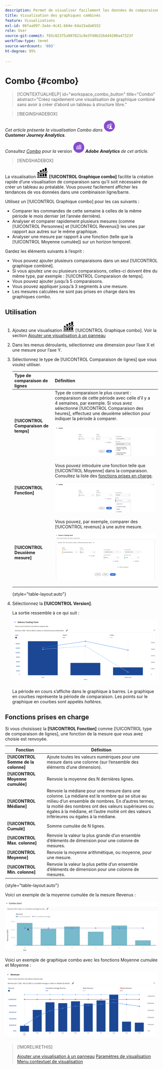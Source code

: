```yaml
---
description: Permet de visualiser facilement les données de comparaison dans Analysis Workspace, par exemple en créant des comparaisons avec le mois dernier, l’année dernière, etc.
title: Visualisation des graphiques combinés
feature: Visualizations
exl-id: 06faa997-3a4e-4c41-b64e-64a15ada6552
role: User
source-git-commit: f03c82375a907821c8e3f40b32b4d4200a47323f
workflow-type: tm+mt
source-wordcount: '603'
ht-degree: 95%

---
```


# Combo {#combo}

<!-- markdownlint-disable MD034 -->

>[!CONTEXTUALHELP]
>id="workspace_combo_button"
>title="Combo"
>abstract="Créez rapidement une visualisation de graphique combiné sans avoir à créer d’abord un tableau à structure libre."

<!-- markdownlint-enable MD034 -->


>[!BEGINSHADEBOX]

_Cet article présente la visualisation Combo dans_ ![CustomerJourneyAnalytics](/help/assets/icons/CustomerJourneyAnalytics.svg) _**Customer Journey Analytics**._

_Consultez [Combo](https://experienceleague.adobe.com/fr/docs/analytics/analyze/analysis-workspace/visualizations/combo-charts) pour la_ version ![AdobeAnalytics](/help/assets/icons/AdobeAnalytics.svg) _**Adobe Analytics** de cet article._

>[!ENDSHADEBOX]


La visualisation ![Graphique combo](/help/assets/icons/ComboChart.svg) **[!UICONTROL Graphique combo]** facilite la création rapide d’une visualisation de comparaison sans qu’il soit nécessaire de créer un tableau au préalable. Vous pouvez facilement afficher les tendances de vos données dans une combinaison ligne/barre.

Utilisez un [!UICONTROL Graphique combo] pour les cas suivants :

* Comparer les commandes de cette semaine à celles de la même période le mois dernier (et l’année dernière).
* Analyser et comparer rapidement plusieurs mesures (comme [!UICONTROL Personnes] et [!UICONTROL Revenus]) les unes par rapport aux autres sur le même graphique.
* Analyser une mesure par rapport à une fonction (telle que la [!UICONTROL Moyenne cumulée]) sur un horizon temporel.

Gardez les éléments suivants à l’esprit :

* Vous pouvez ajouter plusieurs comparaisons dans un seul [!UICONTROL graphique combiné].
* Si vous ajoutez une ou plusieurs comparaisons, celles-ci doivent être du même type, par exemple : [!UICONTROL Comparaison de temps].
* Vous pouvez ajouter jusqu’à 5 comparaisons.
* Vous pouvez appliquer jusqu’à 3 segments à une mesure.
* Les mesures calculées ne sont pas prises en charge dans les graphiques combo.

## Utilisation

1. Ajoutez une visualisation ![Commentaire](/help/assets/icons/ComboChart.svg) [!UICONTROL Graphique combo]. Voir la section [Ajouter une visualisation à un panneau](freeform-analysis-visualizations.md#add-visualizations-to-a-panel)

1. Dans les menus déroulants, sélectionnez une dimension pour l’axe X et une mesure pour l’axe Y.

1. Sélectionnez le type de [!UICONTROL Comparaison de lignes] que vous voulez utiliser.

   | Type de comparaison de lignes | Définition |
   | --- | --- |
   | **[!UICONTROL Comparaison de temps]** | Type de comparaison le plus courant : comparaison de cette période avec celle d’il y a 4 semaines, par exemple. Si vous avez sélectionné [!UICONTROL Comparaison des heures], effectuez une deuxième sélection pour indiquer la période à comparer.<p>![Comparaison de lignes avec la période sélectionnée et le champ de sélection secondaire pour la période.](assets/combo-time-period.png) |
   | **[!UICONTROL Fonction]** | Vous pouvez introduire une fonction telle que [!UICONTROL Moyenne] dans la comparaison. Consultez la liste des [fonctions prises en charge](#supported-functions).<p>![Menu déroulant de comparaison de lignes affichant les fonctions sélectionnées et une liste de fonctions prises en charge disponibles.](assets/combo-functions.png) |
   | **[!UICONTROL Deuxième mesure]** | Vous pouvez, par exemple, comparer des [!UICONTROL revenus] à une autre mesure.<p>![Graphique combo comparant deux mesures.](assets/combo-2metrics-settings.png) |

   {style="table-layout:auto"}

1. Sélectionnez la **[!UICONTROL Version]**.

   La sortie ressemble à ce qui suit :

   ![Graphique combo affichant la période en cours dans un graphique à barres et la période de comparaison dans le graphique en courbes ](assets/combo-output.png)

   La période en cours s’affiche dans le graphique à barres. Le graphique en courbes représente la période de comparaison. Les points sur le graphique en courbes sont appelés *haltères*.

## Fonctions prises en charge

Si vous choisissez la **[!UICONTROL Fonction]** comme [!UICONTROL type de comparaison de lignes], une fonction de la mesure que vous avez choisie est renvoyée.

| Fonction | Définition |
| --- | --- |
| **[!UICONTROL Somme de la colonne]** | Ajoute toutes les valeurs numériques pour une mesure dans une colonne (sur l’ensemble des éléments d’une dimension). |
| **[!UICONTROL Moyenne cumulée]** | Renvoie la moyenne des N dernières lignes. |
| **[!UICONTROL Médiane]** | Renvoie la médiane pour une mesure dans une colonne. La médiane est le nombre qui se situe au milieu d’un ensemble de nombres. En d’autres termes, la moitié des nombres ont des valeurs supérieures ou égales à la médiane, et l’autre moitié ont des valeurs inférieures ou égales à la médiane. |
| **[!UICONTROL Cumulé]** | Somme cumulée de N lignes. |
| **[!UICONTROL Max. colonne]** | Renvoie la valeur la plus grande d’un ensemble d’éléments de dimension pour une colonne de mesures. |
| **[!UICONTROL Moyenne]** | Renvoie la moyenne arithmétique, ou moyenne, pour une mesure. |
| **[!UICONTROL Min. colonne]** | Renvoie la valeur la plus petite d’un ensemble d’éléments de dimension pour une colonne de mesures. |

{style="table-layout:auto"}

Voici un exemple de la moyenne cumulée de la mesure Revenus :

![Graphique combo présentant la moyenne cumulée](assets/combo-cumul-avg.png)

Voici un exemple de graphique combo avec les fonctions Moyenne cumulée et Moyenne :

![Graphique combo présentant les fonctions Moyenne cumulée et Moyenne.](assets/combo-three-functions.png)

>[!MORELIKETHIS]
>
>[Ajouter une visualisation à un panneau](/help/analysis-workspace/visualizations/freeform-analysis-visualizations.md#add-visualizations-to-a-panel)
>[Paramètres de visualisation](/help/analysis-workspace/visualizations/freeform-analysis-visualizations.md#settings)
>[Menu contextuel de visualisation](/help/analysis-workspace/visualizations/freeform-analysis-visualizations.md#context-menu)
>
